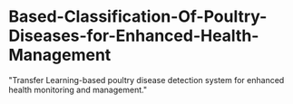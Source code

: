 # Based-Classification-Of-Poultry-Diseases-for-Enhanced-Health-Management
"Transfer Learning-based poultry disease detection system for enhanced health monitoring and management."

